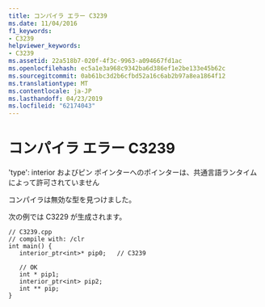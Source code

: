```yaml
---
title: コンパイラ エラー C3239
ms.date: 11/04/2016
f1_keywords:
- C3239
helpviewer_keywords:
- C3239
ms.assetid: 22a518b7-020f-4f3c-9963-a094667fd1ac
ms.openlocfilehash: ec5a1e3a968c9342ba6d386ef1e2be133e45b62c
ms.sourcegitcommit: 0ab61bc3d2b6cfbd52a16c6ab2b97a8ea1864f12
ms.translationtype: MT
ms.contentlocale: ja-JP
ms.lasthandoff: 04/23/2019
ms.locfileid: "62174043"
---
```

# <a name="compiler-error-c3239"></a>コンパイラ エラー C3239

'type': interior およびピン ポインターへのポインターは、共通言語ランタイムによって許可されていません

コンパイラは無効な型を見つけました。

次の例では C3229 が生成されます。

```
// C3239.cpp
// compile with: /clr
int main() {
   interior_ptr<int>* pip0;   // C3239

   // OK
   int * pip1;
   interior_ptr<int> pip2;
   int ** pip;
}
```